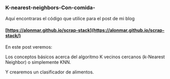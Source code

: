 ### K-nearest-neighbors-Con-comida-
Aquí encontraras el código que utilice para el post de mi blog
#### [https://alonmar.github.io/scrap-stack](https://alonmar.github.io/scrap-stack/)

   En este post veremos:

   Los conceptos básicos acerca del algoritmo K vecinos cercanos (k-Nearest Neighbor) o simplemente KNN.

   Y crearemos un clasificador de alimentos.
